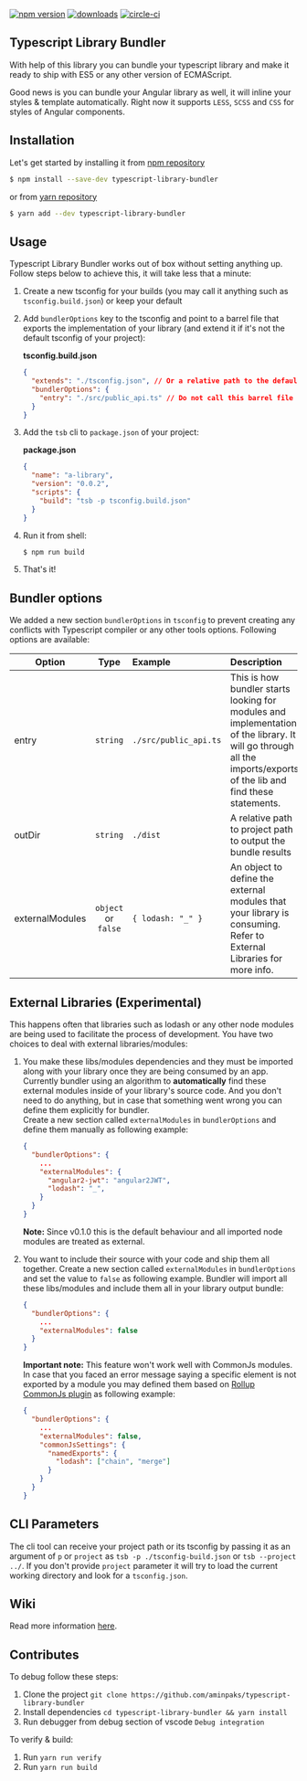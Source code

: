 [![npm version](https://badge.fury.io/js/typescript-library-bundler.svg)](https://badge.fury.io/js/typescript-library-bundler)
[![downloads](https://img.shields.io/npm/dm/typescript-library-bundler.svg)](https://npmjs.org/package/typescript-library-bundler)
[![circle-ci](https://circleci.com/gh/aminpaks/typescript-library-bundler/tree/master.svg?style=shield&circle-token=fb6b66aca044ec66bb079fe4d3e5f1ce17109c83)](https://circleci.com/gh/aminpaks/typescript-library-bundler/tree/master)

## Typescript Library Bundler

With help of this library you can bundle your typescript library and make it ready to ship with ES5 or any other version of ECMAScript.

Good news is you can bundle your Angular library as well, it will inline your styles & template automatically. Right now it supports `LESS`, `SCSS` and `CSS` for styles of Angular components.

## Installation
Let's get started by installing it from [npm repository](https://www.npmjs.com/package/typescript-library-bundler)
```sh
$ npm install --save-dev typescript-library-bundler
```
or from [yarn repository](https://yarnpkg.com/en/package/typescript-library-bundler)
```sh
$ yarn add --dev typescript-library-bundler
```

## Usage
Typescript Library Bundler works out of box without setting anything up. Follow steps below to achieve this, it will take less that a minute:
1. Create a new tsconfig for your builds (you may call it anything such as `tsconfig.build.json`) or keep your default
2. Add `bundlerOptions` key to the tsconfig and point to a barrel file that exports the implementation of your library (and extend it if it's not the default tsconfig of your project):   

    **tsconfig.build.json**
    ```json
    {
      "extends": "./tsconfig.json", // Or a relative path to the default configs
      "bundlerOptions": {
        "entry": "./src/public_api.ts" // Do not call this barrel file "index.ts"
      }
    }
    ```

3. Add the `tsb` cli to `package.json` of your project:  

    **package.json**
    ```json
    {
      "name": "a-library",
      "version": "0.0.2",
      "scripts": {
        "build": "tsb -p tsconfig.build.json"
      }
    }
    ```
4. Run it from shell:
    ```sh
    $ npm run build
    ```
5. That's it!

## Bundler options
We added a new section `bundlerOptions` in `tsconfig` to prevent creating any conflicts with Typescript compiler or any other tools options. Following options are available:

| Option  | Type | Example | Description |
| ------- | :--: | :------ | :---------- |
| entry | `string` | `./src/public_api.ts` | This is how bundler starts looking for modules and implementation of the library. It will go through all the imports/exports of the lib and find these statements.
| outDir | `string` | `./dist` | A relative path to project path to output the bundle results
| externalModules | `object` or `false` | `{ lodash: "_" }` | An object to define the external modules that your library is consuming. Refer to External Libraries for more info.

## External Libraries (Experimental)
This happens often that libraries such as lodash or any other node modules are being used to facilitate the process of development. You have two choices to deal with external libraries/modules:
1. You make these libs/modules dependencies and they must be imported along with your library once they are being consumed by an app. Currently bundler using an algorithm to **automatically** find these external modules inside of your library's source code. And you don't need to do anything, but in case that something went wrong you can define them explicitly for bundler.   
Create a new section called `externalModules` in `bundlerOptions` and define them manually as following example:
    ```json
    {
      "bundlerOptions": {
        ...
        "externalModules": {
          "angular2-jwt": "angular2JWT",
          "lodash": "_",
        }
      }
    }
    ```
    **Note:** Since v0.1.0 this is the default behaviour and all imported node modules are treated as external.

 2. You want to include their source with your code and ship them all together.
  Create a new section called `externalModules` in `bundlerOptions` and set the value to `false` as following example. Bundler will import all these libs/modules and include them all in your library output bundle:
    ```json
    {
      "bundlerOptions": {
        ...
        "externalModules": false
      }
    }
    ```
    **Important note:** This feature won't work well with CommonJs modules. In case that you faced an error message saying a specific element is not exported by a module you may defined them based on [Rollup CommonJs plugin](https://github.com/rollup/rollup-plugin-commonjs) as following example:
    ```json
    {
      "bundlerOptions": {
        ...
        "externalModules": false,
        "commonJsSettings": {
          "namedExports": {
            "lodash": ["chain", "merge"]
          }
        }
      }
    }
    ```

 
## CLI Parameters
The cli tool can receive your project path or its tsconfig by passing it as an argument of `p` or `project` as `tsb -p ./tsconfig-build.json` or `tsb --project ../`. If you don't provide `project` parameter it will try to load the current working directory and look for a `tsconfig.json`.

## Wiki
Read more information [here](https://github.com/aminpaks/typescript-library-bundler/wiki).

## Contributes
To debug follow these steps:
1. Clone the project `git clone https://github.com/aminpaks/typescript-library-bundler`
2. Install dependencies `cd typescript-library-bundler && yarn install`
4. Run debugger from debug section of vscode `Debug integration`

To verify & build:
1. Run `yarn run verify`
2. Run `yarn run build`
